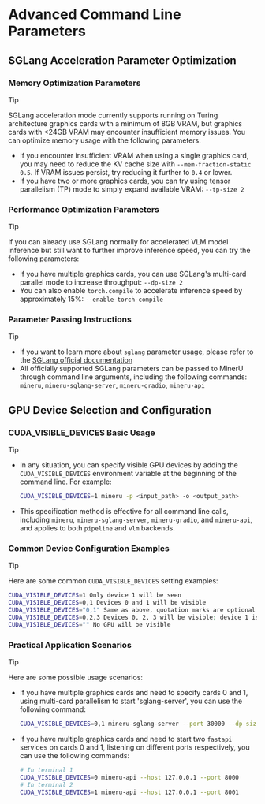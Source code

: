 # Advanced Command Line Parameters

## SGLang Acceleration Parameter Optimization

### Memory Optimization Parameters
> [!TIP]
> SGLang acceleration mode currently supports running on Turing architecture graphics cards with a minimum of 8GB VRAM, but graphics cards with <24GB VRAM may encounter insufficient memory issues. You can optimize memory usage with the following parameters:
> 
> - If you encounter insufficient VRAM when using a single graphics card, you may need to reduce the KV cache size with `--mem-fraction-static 0.5`. If VRAM issues persist, try reducing it further to `0.4` or lower.
> - If you have two or more graphics cards, you can try using tensor parallelism (TP) mode to simply expand available VRAM: `--tp-size 2`

### Performance Optimization Parameters
> [!TIP]
> If you can already use SGLang normally for accelerated VLM model inference but still want to further improve inference speed, you can try the following parameters:
> 
> - If you have multiple graphics cards, you can use SGLang's multi-card parallel mode to increase throughput: `--dp-size 2`
> - You can also enable `torch.compile` to accelerate inference speed by approximately 15%: `--enable-torch-compile`

### Parameter Passing Instructions
> [!TIP]
> - If you want to learn more about `sglang` parameter usage, please refer to the [SGLang official documentation](https://docs.sglang.ai/backend/server_arguments.html#common-launch-commands)
> - All officially supported SGLang parameters can be passed to MinerU through command line arguments, including the following commands: `mineru`, `mineru-sglang-server`, `mineru-gradio`, `mineru-api`

## GPU Device Selection and Configuration

### CUDA_VISIBLE_DEVICES Basic Usage
> [!TIP]
> - In any situation, you can specify visible GPU devices by adding the `CUDA_VISIBLE_DEVICES` environment variable at the beginning of the command line. For example:
>   ```bash
>   CUDA_VISIBLE_DEVICES=1 mineru -p <input_path> -o <output_path>
>   ```
> - This specification method is effective for all command line calls, including `mineru`, `mineru-sglang-server`, `mineru-gradio`, and `mineru-api`, and applies to both `pipeline` and `vlm` backends.

### Common Device Configuration Examples
> [!TIP]
> Here are some common `CUDA_VISIBLE_DEVICES` setting examples:
>   ```bash
>   CUDA_VISIBLE_DEVICES=1 Only device 1 will be seen
>   CUDA_VISIBLE_DEVICES=0,1 Devices 0 and 1 will be visible
>   CUDA_VISIBLE_DEVICES="0,1" Same as above, quotation marks are optional
>   CUDA_VISIBLE_DEVICES=0,2,3 Devices 0, 2, 3 will be visible; device 1 is masked
>   CUDA_VISIBLE_DEVICES="" No GPU will be visible
>   ```

### Practical Application Scenarios
> [!TIP]
> Here are some possible usage scenarios:
> 
> - If you have multiple graphics cards and need to specify cards 0 and 1, using multi-card parallelism to start 'sglang-server', you can use the following command:
>   ```bash
>   CUDA_VISIBLE_DEVICES=0,1 mineru-sglang-server --port 30000 --dp-size 2
>   ```
>   
> - If you have multiple graphics cards and need to start two `fastapi` services on cards 0 and 1, listening on different ports respectively, you can use the following commands:
>   ```bash
>   # In terminal 1
>   CUDA_VISIBLE_DEVICES=0 mineru-api --host 127.0.0.1 --port 8000
>   # In terminal 2
>   CUDA_VISIBLE_DEVICES=1 mineru-api --host 127.0.0.1 --port 8001
>   ```
